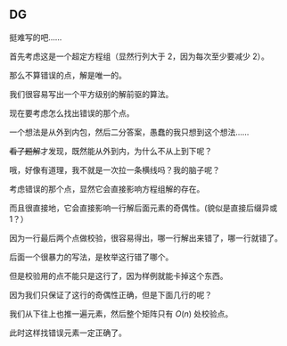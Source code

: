 ## DG
挺难写的吧……

首先考虑这是一个超定方程组（显然行列大于 $2$，因为每次至少要减少 $2$）。

那么不算错误的点，解是唯一的。

我们很容易写出一个平方级别的解前驱的算法。

现在要考虑怎么找出错误的那个点。

一个想法是从外到内包，然后二分答案，愚蠢的我只想到这个想法……

~~看了题解~~才发现，既然能从外到内，为什么不从上到下呢？

哦，好像有道理，我不就是一次拉一条横线吗？我的脑子呢？

考虑错误的那个点，显然它会直接影响方程组解的存在。

而且很直接地，它会直接影响一行解后面元素的奇偶性。(貌似是直接后缀异或 $1$？）

因为一行最后两个点做校验，很容易得出，哪一行解出来错了，哪一行就错了。

后面一个很暴力的写法，是枚举这行错了哪个。

但是校验用的点不能只是这行了，因为样例就能卡掉这个东西。

因为我们只保证了这行的奇偶性正确，但是下面几行的呢？

我们从下往上也推一遍元素，然后整个矩阵只有 $O(n)$ 处校验点。

此时这样找错误元素一定正确了。
